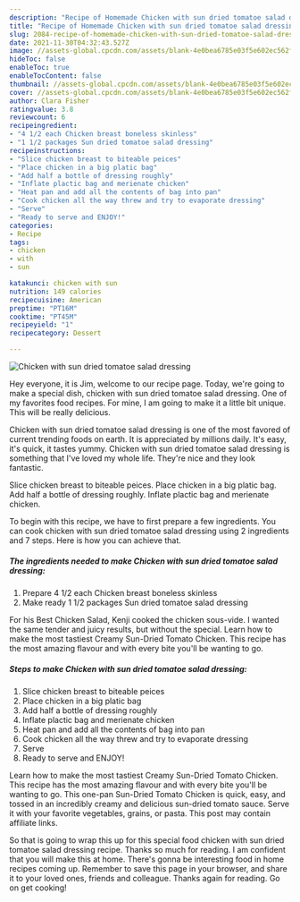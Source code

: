 ```yaml
---
description: "Recipe of Homemade Chicken with sun dried tomatoe salad dressing"
title: "Recipe of Homemade Chicken with sun dried tomatoe salad dressing"
slug: 2084-recipe-of-homemade-chicken-with-sun-dried-tomatoe-salad-dressing
date: 2021-11-30T04:32:43.527Z
image: //assets-global.cpcdn.com/assets/blank-4e0bea6785e03f5e602ec562f230caae08da540cada707380b4fe1bbebba43da.png
hideToc: false
enableToc: true
enableTocContent: false
thumbnail: //assets-global.cpcdn.com/assets/blank-4e0bea6785e03f5e602ec562f230caae08da540cada707380b4fe1bbebba43da.png
cover: //assets-global.cpcdn.com/assets/blank-4e0bea6785e03f5e602ec562f230caae08da540cada707380b4fe1bbebba43da.png
author: Clara Fisher
ratingvalue: 3.8
reviewcount: 6
recipeingredient:
- "4 1/2 each Chicken breast boneless skinless"
- "1 1/2 packages Sun dried tomatoe salad dressing"
recipeinstructions:
- "Slice chicken breast to biteable peices"
- "Place chicken in a big platic bag"
- "Add half a bottle of dressing roughly"
- "Inflate plactic bag and merienate chicken"
- "Heat pan and add all the contents of bag into pan"
- "Cook chicken all the way threw and try to evaporate dressing"
- "Serve"
- "Ready to serve and ENJOY!"
categories:
- Recipe
tags:
- chicken
- with
- sun

katakunci: chicken with sun 
nutrition: 149 calories
recipecuisine: American
preptime: "PT16M"
cooktime: "PT45M"
recipeyield: "1"
recipecategory: Dessert

---
```



![Chicken with sun dried tomatoe salad dressing](//assets-global.cpcdn.com/assets/blank-4e0bea6785e03f5e602ec562f230caae08da540cada707380b4fe1bbebba43da.png)

Hey everyone, it is Jim, welcome to our recipe page. Today, we're going to make a special dish, chicken with sun dried tomatoe salad dressing. One of my favorites food recipes. For mine, I am going to make it a little bit unique. This will be really delicious.

Chicken with sun dried tomatoe salad dressing is one of the most favored of current trending foods on earth. It is appreciated by millions daily. It's easy, it's quick, it tastes yummy. Chicken with sun dried tomatoe salad dressing is something that I've loved my whole life. They're nice and they look fantastic.

Slice chicken breast to biteable peices. Place chicken in a big platic bag. Add half a bottle of dressing roughly. Inflate plactic bag and merienate chicken.


To begin with this recipe, we have to first prepare a few ingredients. You can cook chicken with sun dried tomatoe salad dressing using 2 ingredients and 7 steps. Here is how you can achieve that.

<!--inarticleads1-->

##### The ingredients needed to make Chicken with sun dried tomatoe salad dressing:

1. Prepare 4 1/2 each Chicken breast boneless skinless
1. Make ready 1 1/2 packages Sun dried tomatoe salad dressing


For his Best Chicken Salad, Kenji cooked the chicken sous-vide. I wanted the same tender and juicy results, but without the special. Learn how to make the most tastiest Creamy Sun-Dried Tomato Chicken. This recipe has the most amazing flavour and with every bite you&#39;ll be wanting to go. 

<!--inarticleads2-->

##### Steps to make Chicken with sun dried tomatoe salad dressing:

1. Slice chicken breast to biteable peices
1. Place chicken in a big platic bag
1. Add half a bottle of dressing roughly
1. Inflate plactic bag and merienate chicken
1. Heat pan and add all the contents of bag into pan
1. Cook chicken all the way threw and try to evaporate dressing
1. Serve
1. Ready to serve and ENJOY!

Learn how to make the most tastiest Creamy Sun-Dried Tomato Chicken. This recipe has the most amazing flavour and with every bite you&#39;ll be wanting to go. This one-pan Sun-Dried Tomato Chicken is quick, easy, and tossed in an incredibly creamy and delicious sun-dried tomato sauce. Serve it with your favorite vegetables, grains, or pasta. This post may contain affiliate links. 

So that is going to wrap this up for this special food chicken with sun dried tomatoe salad dressing recipe. Thanks so much for reading. I am confident that you will make this at home. There's gonna be interesting food in home recipes coming up. Remember to save this page in your browser, and share it to your loved ones, friends and colleague. Thanks again for reading. Go on get cooking!
